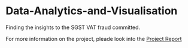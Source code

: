 # Data-Analytics-and-Visualisation
Finding the insights to the SGST VAT fraud committed.

For more information on the project, pleade look into the [Project Report](https://github.com/shrishtrip/Data-Analytics-and-Visualisation/blob/master/SGST%20Fraud%20Report.pdf)
